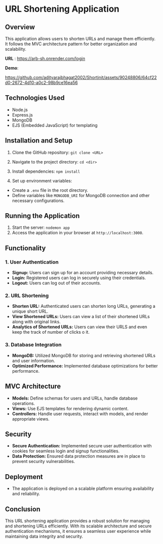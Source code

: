 # URL Shortening Application

## Overview

This application allows users to shorten URLs and manage them efficiently. It follows the MVC architecture pattern for better organization and scalability.

**URL** : https://arb-sh.onrender.com/login

**Demo**:


https://github.com/adityarajbhagat2002/Shortinit/assets/90248806/64cf22d0-2672-4d10-a0c2-98b9ce16ea56


## Technologies Used

- Node.js
- Express.js
- MongoDB
- EJS (Embedded JavaScript) for templating

## Installation and Setup

1. Clone the GitHub repository: `git clone <URL>`

2. Navigate to the project directory: `cd <dir>`

3. Install dependencies: `npm install`

4. Set up environment variables:

- Create a `.env` file in the root directory.
- Define variables like `MONGODB_URI` for MongoDB connection and other necessary configurations.

## Running the Application

1. Start the server: `nodemon app`
2. Access the application in your browser at `http://localhost:3000`.

## Functionality

### 1. User Authentication

- **Signup:** Users can sign up for an account providing necessary details.
- **Login:** Registered users can log in securely using their credentials.
- **Logout:** Users can log out of their accounts.

### 2. URL Shortening

- **Shorten URL:** Authenticated users can shorten long URLs, generating a unique short URL.
- **View Shortened URLs:** Users can view a list of their shortened URLs along with original links.
- **Analytics of Shortened URLs:** Users can view their URLS and even keep the track of number of clicks o it. 

### 3. Database Integration

- **MongoDB:** Utilized MongoDB for storing and retrieving shortened URLs and user information.
- **Optimized Performance:** Implemented database optimizations for better performance.

## MVC Architecture

- **Models:** Define schemas for users and URLs, handle database operations.
- **Views:** Use EJS templates for rendering dynamic content.
- **Controllers:** Handle user requests, interact with models, and render appropriate views.

## Security

- **Secure Authentication:** Implemented secure user authentication with cookies for seamless login and signup functionalities.
- **Data Protection:** Ensured data protection measures are in place to prevent security vulnerabilities.

## Deployment

- The application is deployed on a scalable platform ensuring availability and reliability.

## Conclusion

This URL shortening application provides a robust solution for managing and shortening URLs efficiently. With its scalable architecture and secure authentication mechanisms, it ensures a seamless user experience while maintaining data integrity and security.
